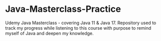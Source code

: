 # Java-Masterclass-Practice
Udemy Java Masterclass - covering Java 11 &amp; Java 17. Repository used to track my progress while listening to this course with purpose to remind myself of Java and deepen my knowledge. 
